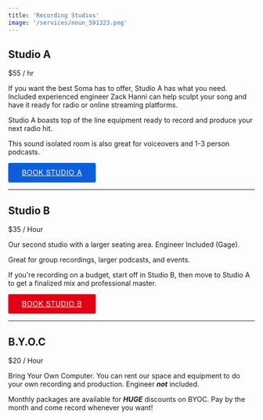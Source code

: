```yaml
---
title: 'Recording Studios'
image: '/services/noun_591323.png'
---
```


## Studio A

$55 / hr

If you want the best Soma has to offer, Studio A has what you need. Included experienced engineer Zack Hanni can help sculpt your song and have it ready for radio or online streaming platforms. 

Studio A boasts top of the line equipment ready to record and produce your next radio hit.

This sound isolated room is also great for voiceovers and 1-3 person podcasts.

<!-- Start Square Appointments Embed code --> <a target="_top" style=" background-color: #0D5FD9; color: white; height: 40px; text-transform: uppercase; font-family: 'Square Market', 'helvetica neue', helvetica, arial, sans-serif; letter-spacing: 1px; line-height: 38px; padding: 0 28px; border-radius: 3px; font-weight: 500; font-size: 14px; cursor: pointer; display: inline-block; " href="https://square.site/book/8GNV6PJ8WK7YH/studio-a-south-philly-philadelphia-pa">Book Studio A</a> <!-- End Square Appointments Embed code -->

- - -

## Studio B

$35 / Hour

Our second studio with a larger seating area. Engineer Included (Gage). 

Great for group recordings, larger podcasts, and events.

If you're recording on a budget, start off in Studio B, then move to Studio A to get a finalized mix and professional master.

<!-- Start Square Appointments Embed code --> <a target="_top" style=" background-color: #E10015; color: white; height: 40px; text-transform: uppercase; font-family: 'Square Market', 'helvetica neue', helvetica, arial, sans-serif; letter-spacing: 1px; line-height: 38px; padding: 0 28px; border-radius: 3px; font-weight: 500; font-size: 14px; cursor: pointer; display: inline-block; " href="https://square.site/book/VC0MQHN4GS4ND/sls-studio-b-philadelphia-pa">Book Studio B</a> <!-- End Square Appointments Embed code -->

- - -

## B.Y.O.C

$20 / Hour

Bring Your Own Computer. You can rent our space and equipment to do your own recording and production. Engineer **_not_** included.

Monthly packages are available for **_HUGE_** discounts on BYOC. Pay by the month and come record whenever you want! 




